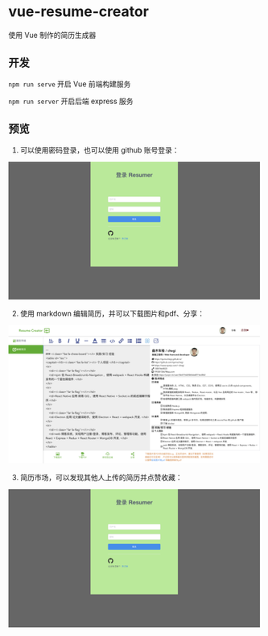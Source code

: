 # vue-resume-creator
使用 Vue 制作的简历生成器

## 开发

`npm run serve` 开启 Vue 前端构建服务

`npm run server` 开启后端 express 服务

## 预览
1. 可以使用密码登录，也可以使用 github 账号登录：

<img src="./imgs/login.png" width="500px"/>

2. 使用 markdown 编辑简历，并可以下载图片和pdf、分享：

<img src="./imgs/edit.png" width="500px"/>

3. 简历市场，可以发现其他人上传的简历并点赞收藏：

<img src="./imgs/login.png" width="500px"/>


